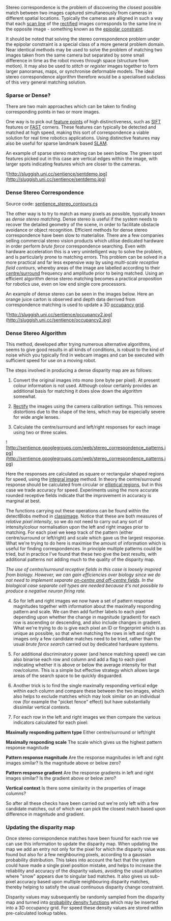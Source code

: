 Stereo correspondence is the problem of discovering the closest possible match between two images captured simultaneously from cameras in different spatial locations.  Typically the cameras are alligned in such a way that each [scan line](ScanLine.md) of the [rectified](ImageRectification.md) images corresponds to the same line in the opposite image - something known as the [epipolar constraint](EpipolarConstraint.md).

It should be noted that solving the stereo correspondence problem under the epipolar constraint is a special class of a more general problem domain.  Near identical methods may be used to solve the problem of matching two images taken from the same camera but separated by some small difference in time as the robot moves through space (structure from motion).  It may also be used to _stitch_ or _register_ images together to form larger panoramas, maps, or synchronise deformable models.  The ideal stereo correspondence algorithm therefore would be a specialised subclass of this very general matching solution.

### Sparse or Dense? ###

There are two main approaches which can be taken to finding corresponding points in two or more images.

One way is to pick out [feature points](FeaturePoints.md) of high distinctiveness, such as [SIFT](http://en.wikipedia.org/wiki/Scale-invariant_feature_transform) features or [FAST](http://mi.eng.cam.ac.uk/~er258/work/fast.html) corners.  These features can typically be detected and matched at high speed, making this sort of correspondence a viable solution for real time robotics applications.  Using distinctive features may also be useful for sparse landmark based [SLAM](http://en.wikipedia.org/wiki/Simultaneous_localization_and_mapping).

An example of sparse stereo matching can be seen below.  The green spot features picked out in this case are vertical edges within the image, with larger spots indicating features which are closer to the cameras.

![http://sluggish.uni.cc/sentience/sentdemo.jpg](http://sluggish.uni.cc/sentience/sentdemo.jpg)

### Dense Stereo Correspondence ###

Source code: [sentience\_stereo\_contours.cs](http://sentience.googlecode.com/svn/trunk/sentcore/sentience_stereo_contours.cs)

The other way is to try to match as many pixels as possible, typically known as _dense stereo matching_.  Dense stereo is useful if the system needs to recover the detailed geometry of the scene, in order to facilitate obstacle avoidance or object recognition.  Efficient methods for dense stereo correspondence have been slow to materialise.  There are a few companies selling commercial stereo vision products which utilise dedicated hardware in order perform _brute force_ correspondence searching.  Even with hardware acceleration this is a very unintelligent way to solve the problem, and is particularly prone to matching errors.  This problem can be solved in a more practical and far less expensive way by using _multi-scale receptive field contours_, whereby areas of the image are labelled according to their [centre/surround](CentreSurround.md) frequency and amplitude prior to being matched.  Using an efficient algorithm dense stereo matching becomes a practical proposition for robotics use, even on low end single core processors.

An example of dense stereo can be seen in the images below.  Here an orange juice carton is observed and depth data derrived from correspondence matching is used to update a 3D [occupancy grid](OccupancyGrid.md).

![http://sluggish.uni.cc/sentience/occupancy2.jpg](http://sluggish.uni.cc/sentience/occupancy2.jpg)

### Dense Stereo Algorithm ###

This method, developed after trying numerous alternative algorithms, seems to give good results in all kinds of conditions, is robust to the kind of noise which you typically find in webcam images and can be executed with sufficient speed for use on a moving robot.

The steps involved in producing a dense disparity map are as follows:

1.  Convert the original images into mono (one byte per pixel).  At present colour information is not used.  Although colour certainly provides an additional basis for matching it does slow down the algorithm somewhat.

2.  [Rectify](http://code.google.com/p/sentience/wiki/ImageRectification) the images using the camera calibration settings.  This removes distortions due to the shape of the lens, which may be especially severe for wide angle lenses.

3.  Calculate the centre/surround and left/right responses for each image using two or three scales.

![http://sentience.googlegroups.com/web/stereo_correspondence_patterns.jpg](http://sentience.googlegroups.com/web/stereo_correspondence_patterns.jpg)

Here the responses are calculated as square or rectangular shaped regions for speed, using the [integral image](http://kos.informatik.uni-osnabrueck.de/download/icra2005/node12.html) method.  In theory the centre/surround response should be calculated from circular or [elliptical regions](http://www.pubmedcentral.nih.gov/articlerender.fcgi?artid=1330602), but in this case we trade accuracy for speed.  Experiments using the more accurate rounded receptive fields indicate that the improvement in accuracy is marginal at best.

The functions carrying out these operations can be found within the detectBlobs method in [classimage](http://sentience.googlecode.com/svn/trunk/sentcore/classimage.cs).  Notice that these are both measures of _relative pixel intensity_, so we do not need to carry out any sort of intensity/colour normalisation upon the left and right images prior to matching.  For each pixel we keep track of the pattern (either centre/surround or left/right) and scale which gave us the largest response.  What we're trying to do here is maximise the amount of information which is useful for finding correspondences.  In principle multiple patterns could be tried, but in practice I've found that these two give the best results, with additional patterns not adding much to the quality of the disparity map.

_The use of centre/surround receptive fields in this case is loosely inspired from biology.  However, we can gain efficiencies over biology since we do not need to implement separate [on-centre and off-centre fields](http://en.wikipedia.org/wiki/Receptive_field).  In the biological case separate cell types are needed because it's not possible to produce a negative neuron firing rate._

4.  So for left and right images we now have a set of pattern response magnitudes together with information about the maximally responding pattern and scale.  We can then add further labels to each pixel depending upon whether the change in magnitude (gradient) for each row is ascending or descending, and also include changes in gradient.  What we're trying to do is give each pixel an ID or fingerprint which is as unique as possible, so that when matching the rows in left and right images only a few candidate matches need to be tried, rather than the usual _brute force search_ carried out by dedicated hardware systems.

5.  For additional discriminatory power (and hence matching speed) we can also binarise each row and column and add a flag to each pixel indicating whether it is above or below the average intensity for that row/column.  This is a simple but effective strategy which allows large areas of the search space to be quickly disguarded.

6.  Another trick is to find the single maximally responding vertical edge within each column and compare these between the two images, which also helps to exclude matches which may look similar on an individual row (for example the "picket fence" effect) but have substantially dissimilar vertical contexts.

7.  For each row in the left and right images we then compare the various indicators calculated for each pixel:

**Maximally responding pattern type**
Either centre/surround or left/right

**Maximally responding scale**
The scale which gives us the highest pattern response magnitude

**Pattern response magnitude**
Are the response magnitudes in left and right images similar?
Is the magnitude above or below zero?

**Pattern response gradient**
Are the response gradients in left and right images similar?
Is the gradient above or below zero?

**Vertical context**
Is there some similarity in the properties of image columns?

So after all these checks have been carried out we're only left with a few candidate matches, out of which we can pick the closest match based upon difference in magnitude and gradient.


### Updating the disparity map ###

Once stereo correspondence matches have been found for each row we can use this information to update the disparity map.  When updating the map we add an entry not only for the pixel for which the disparity value was found but also for a few neighbouring pixels, according to a gaussian probability distribution.  This takes into account the fact that the system could have made a single pixel position mistake, and helps to increase the reliability and accuracy of the disparity values, avoiding the usual situation where "snow" appears due to singular bad matches.  It also gives us sub-pixel accuracy based upon multiple neighbouring disparity matches, thereby helping to satisfy the usual continuous disparity change constraint.

Disparity values may subsequently be randomly sampled from the disparity map and turned into [probability density functions](http://code.google.com/p/sentience/wiki/StereoSensorModel) which may be inserted into a 3D occupancy grid.  For speed these density values are stored within pre-calculated lookup tables.
